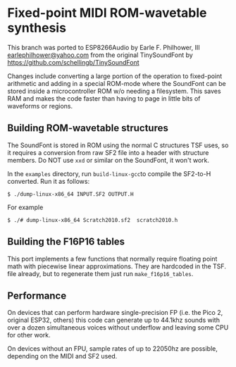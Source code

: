 # Fixed-point MIDI ROM-wavetable synthesis

This branch was ported to ESP8266Audio by Earle F. Philhower, III <earlephilhower@yahoo.com>
from the original TinySoundFont by https://github.com/schellingb/TinySoundFont

Changes include converting a large portion of the operation to fixed-point
arithmetic and adding in a special ROM-mode where the SoundFont can be
stored inside a microcontroller ROM w/o needing a filesystem.  This saves
RAM and makes the code faster than having to page in little bits of
waveforms or regions.

## Building ROM-wavetable structures

The SoundFont is stored in ROM using the normal C structures TSF uses, so it
requires a conversion from raw SF2 file into a header with structure members.
Do NOT use `xxd` or similar on the SoundFont, it won't work.

In the `examples` directory, run `build-linux-gcc`to compile the SF2-to-H
converted.  Run it as follows:
````
$ ./dump-linux-x86_64 INPUT.SF2 OUTPUT.H
````

For example
````
$ ./# dump-linux-x86_64 Scratch2010.sf2  scratch2010.h
````

## Building the F16P16 tables

This port implements a few functions that normally require floating point
math with piecewise linear approximations.  They are hardcoded in the TSF.
file already, but to regenerate them just run `make_f16p16_tables`.

## Performance

On devices that can perform hardware single-precision FP (i.e. the Pico 2,
original ESP32, others) this code can generate up to 44.1khz sounds with
over a dozen simultaneous voices without underflow and leaving some CPU
for other work.

On devices without an FPU, sample rates of up to 22050hz are possible,
depending on the MIDI and SF2 used.
